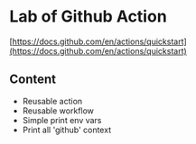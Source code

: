 # Lab of Github Action

[https://docs.github.com/en/actions/quickstart](https://docs.github.com/en/actions/quickstart)

## Content

- Reusable action
- Reusable workflow
- Simple print env vars
- Print all 'github' context

